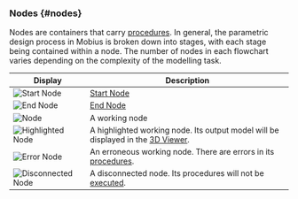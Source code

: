 ### Nodes {#nodes}

Nodes are containers that carry [procedures](/chapter_3_procedures/README.md). In general, the parametric design process in Mobius is broken down into stages, with each stage being contained within a node. The number of nodes in each flowchart varies depending on the complexity of the modelling task. 

Display | Description
---|--- 
![Start Node](..\..\assets\chapter_1_assets\StartNode.png) <br> | [Start Node](start_node.md)
![End Node](..\..\assets\chapter_1_assets\EndNode.png) <br> | [End Node](end_node.md) 
![Node](..\..\assets\chapter_1_assets\Node.png) <br> | A working node
![Highlighted Node](..\..\assets\chapter_1_assets\HighlightedNode.png) <br> | A highlighted working node. Its output model will be displayed in the [3D Viewer](3D_view.md). 
![Error Node](..\..\assets\chapter_1_assets\ErrorNode.png) <br>| An erroneous working node. There are errors in its [procedures](/chapter_3_procedures/README.md).
![Disconnected Node](..\..\assets\chapter_1_assets\DisconnectedNode.png) <br> | A disconnected node. Its procedures will not be [executed](execute.md). 